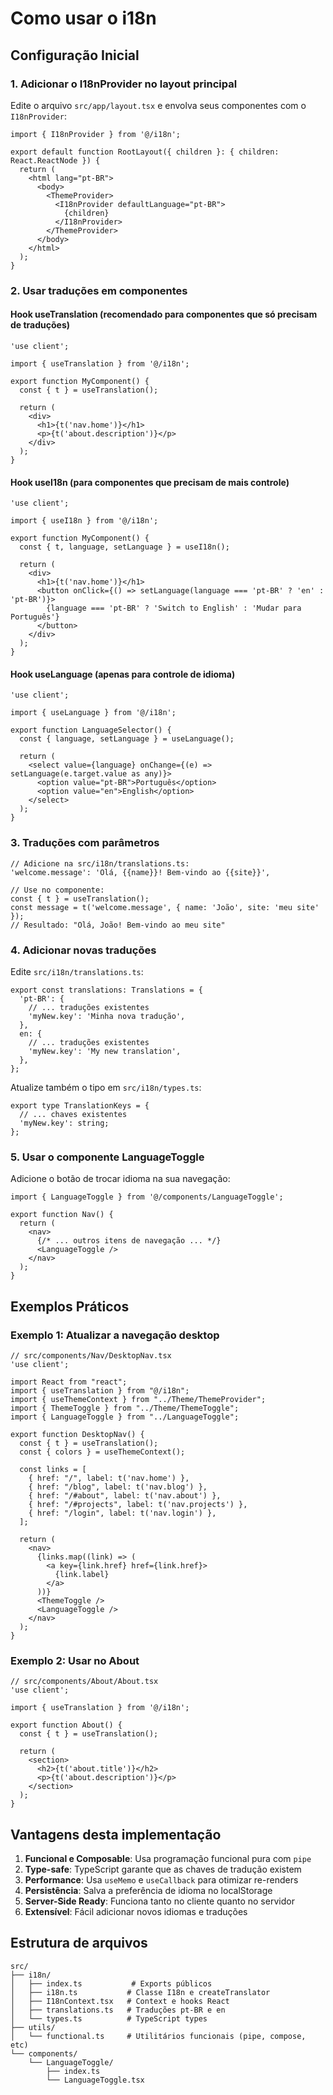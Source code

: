 # Como usar o i18n

## Configuração Inicial

### 1. Adicionar o I18nProvider no layout principal

Edite o arquivo `src/app/layout.tsx` e envolva seus componentes com o `I18nProvider`:

```tsx
import { I18nProvider } from '@/i18n';

export default function RootLayout({ children }: { children: React.ReactNode }) {
  return (
    <html lang="pt-BR">
      <body>
        <ThemeProvider>
          <I18nProvider defaultLanguage="pt-BR">
            {children}
          </I18nProvider>
        </ThemeProvider>
      </body>
    </html>
  );
}
```

### 2. Usar traduções em componentes

#### Hook useTranslation (recomendado para componentes que só precisam de traduções)

```tsx
'use client';

import { useTranslation } from '@/i18n';

export function MyComponent() {
  const { t } = useTranslation();

  return (
    <div>
      <h1>{t('nav.home')}</h1>
      <p>{t('about.description')}</p>
    </div>
  );
}
```

#### Hook useI18n (para componentes que precisam de mais controle)

```tsx
'use client';

import { useI18n } from '@/i18n';

export function MyComponent() {
  const { t, language, setLanguage } = useI18n();

  return (
    <div>
      <h1>{t('nav.home')}</h1>
      <button onClick={() => setLanguage(language === 'pt-BR' ? 'en' : 'pt-BR')}>
        {language === 'pt-BR' ? 'Switch to English' : 'Mudar para Português'}
      </button>
    </div>
  );
}
```

#### Hook useLanguage (apenas para controle de idioma)

```tsx
'use client';

import { useLanguage } from '@/i18n';

export function LanguageSelector() {
  const { language, setLanguage } = useLanguage();

  return (
    <select value={language} onChange={(e) => setLanguage(e.target.value as any)}>
      <option value="pt-BR">Português</option>
      <option value="en">English</option>
    </select>
  );
}
```

### 3. Traduções com parâmetros

```tsx
// Adicione na src/i18n/translations.ts:
'welcome.message': 'Olá, {{name}}! Bem-vindo ao {{site}}',

// Use no componente:
const { t } = useTranslation();
const message = t('welcome.message', { name: 'João', site: 'meu site' });
// Resultado: "Olá, João! Bem-vindo ao meu site"
```

### 4. Adicionar novas traduções

Edite `src/i18n/translations.ts`:

```tsx
export const translations: Translations = {
  'pt-BR': {
    // ... traduções existentes
    'myNew.key': 'Minha nova tradução',
  },
  en: {
    // ... traduções existentes
    'myNew.key': 'My new translation',
  },
};
```

Atualize também o tipo em `src/i18n/types.ts`:

```tsx
export type TranslationKeys = {
  // ... chaves existentes
  'myNew.key': string;
};
```

### 5. Usar o componente LanguageToggle

Adicione o botão de trocar idioma na sua navegação:

```tsx
import { LanguageToggle } from '@/components/LanguageToggle';

export function Nav() {
  return (
    <nav>
      {/* ... outros itens de navegação ... */}
      <LanguageToggle />
    </nav>
  );
}
```

## Exemplos Práticos

### Exemplo 1: Atualizar a navegação desktop

```tsx
// src/components/Nav/DesktopNav.tsx
'use client';

import React from "react";
import { useTranslation } from "@/i18n";
import { useThemeContext } from "../Theme/ThemeProvider";
import { ThemeToggle } from "../Theme/ThemeToggle";
import { LanguageToggle } from "../LanguageToggle";

export function DesktopNav() {
  const { t } = useTranslation();
  const { colors } = useThemeContext();

  const links = [
    { href: "/", label: t('nav.home') },
    { href: "/blog", label: t('nav.blog') },
    { href: "/#about", label: t('nav.about') },
    { href: "/#projects", label: t('nav.projects') },
    { href: "/login", label: t('nav.login') },
  ];

  return (
    <nav>
      {links.map((link) => (
        <a key={link.href} href={link.href}>
          {link.label}
        </a>
      ))}
      <ThemeToggle />
      <LanguageToggle />
    </nav>
  );
}
```

### Exemplo 2: Usar no About

```tsx
// src/components/About/About.tsx
'use client';

import { useTranslation } from '@/i18n';

export function About() {
  const { t } = useTranslation();

  return (
    <section>
      <h2>{t('about.title')}</h2>
      <p>{t('about.description')}</p>
    </section>
  );
}
```

## Vantagens desta implementação

1. **Funcional e Composable**: Usa programação funcional pura com `pipe`
2. **Type-safe**: TypeScript garante que as chaves de tradução existem
3. **Performance**: Usa `useMemo` e `useCallback` para otimizar re-renders
4. **Persistência**: Salva a preferência de idioma no localStorage
5. **Server-Side Ready**: Funciona tanto no cliente quanto no servidor
6. **Extensível**: Fácil adicionar novos idiomas e traduções

## Estrutura de arquivos

```
src/
├── i18n/
│   ├── index.ts           # Exports públicos
│   ├── i18n.ts           # Classe I18n e createTranslator
│   ├── I18nContext.tsx   # Context e hooks React
│   ├── translations.ts   # Traduções pt-BR e en
│   └── types.ts          # TypeScript types
├── utils/
│   └── functional.ts     # Utilitários funcionais (pipe, compose, etc)
└── components/
    └── LanguageToggle/
        ├── index.ts
        └── LanguageToggle.tsx
```
